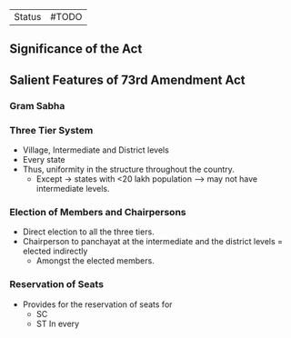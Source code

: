 |        |       |
| ------ | ----- |
| Status | #TODO |
## Significance of the Act

## Salient Features of 73rd Amendment Act
### Gram Sabha

### Three Tier System
- Village, Intermediate and District levels
- Every state
- Thus, uniformity in the structure throughout the country.
	- Except -> states with <20 lakh population --> may not have intermediate levels.
 
 ###  Election of Members and Chairpersons
 - Direct election to all the three tiers.
 - Chairperson to panchayat at the intermediate and the district levels = elected indirectly
	 - Amongst the elected members.

### Reservation of Seats
- Provides for the reservation of seats for
	- SC
	- ST
	In every 